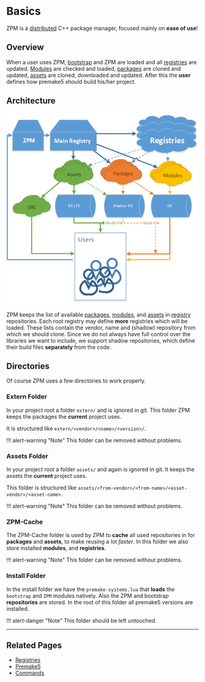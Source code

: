 # Basics
ZPM is a [distributed](https://en.wikipedia.org/wiki/Distributed_networking) C++ package manager, focused mainly on **ease of use**!

## Overview
When a user uses ZPM, [bootstrap]() and ZPM are loaded and all [registries](registries) are updated. [Modules]() are
checked and loaded, [packages]() are cloned and updated, [assets](../../assets/assets) are cloned, downloaded and updated. After this the **user**
defines how premake5 should build his/her project.

## Architecture
<p align="center"><img src="/images/zpm-arch.png" alt="ZPM Architecture"></p>

ZPM keeps the list of available [packages](), [modules](), and [assets](../../assets/assets) in [registry](registries) repositories. Each
root registry may define **more** registries which will be loaded. These lists contain the vendor, name and (shadow) repository
from which we should clone. Since we do not always have full control over the libraries we want to include,
we support shadow repositories, which define their build files **separately** from the code.

## Directories
Of course ZPM uses a few directories to work properly.

### Extern Folder
In your project root a folder `extern/` and is ignored in git. 
This folder ZPM keeps the packages the **current** project uses.  

It is structured like `extern/<vendor>/<name>/<version>/`.

!!! alert-warning "Note"
    This folder can be removed without problems.

### Assets Folder
In your project root a folder `assets/` and again is ignored in git. 
It keeps the assets the **current** project uses.  

This folder is structured like `assets/<from-vendor>/<from-name>/<asset-vendor>/<asset-name>`.

!!! alert-warning "Note"
    This folder can be removed without problems.

### ZPM-Cache
The ZPM-Cache folder is used by ZPM to **cache** all used repositories in for **packages** and **assets**, to make reusing a lot *faster*. 
In this folder we also store installed **modules**, and **registries**.

!!! alert-warning "Note"
    This folder can be removed without problems.

### Install Folder
In the install folder we have the `premake-systems.lua` that **loads** the `bootstrap` and `ZPM` modules natively. Also
the ZPM and bootstrap **repositories** are stored. In the root of this folder all premake5 versions are installed.

!!! alert-danger "Note"
    This folder should be left untouched.

----

## Related Pages

* [Registries](registries)
* [Premake5](premake5)
* [Commands](commands)
